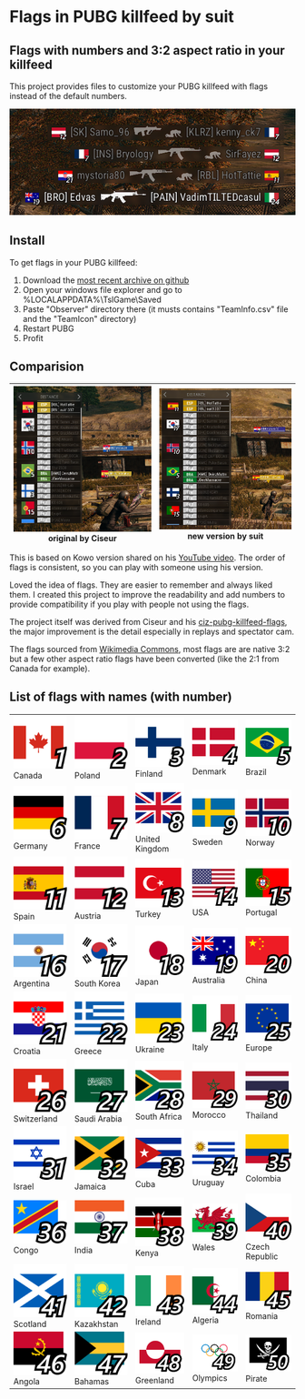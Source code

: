# Flags in PUBG killfeed by suit
## Flags with numbers and 3:2 aspect ratio in your killfeed
This project provides files to customize your PUBG killfeed with flags instead of the default numbers.

<img src="screenshots/killfeed_preview.png" alt="PUBG killfeed with flags and numbers">

## Install
To get flags in your PUBG killfeed:

1. Download the [most recent archive on github](https://github.com/suit/pubg-killfeed-flags/releases)
2. Open your windows file explorer and go to %LOCALAPPDATA%\TslGame\Saved
3. Paste "Observer" directory there (it musts contains "TeamInfo.csv" file and the "TeamIcon" directory)
4. Restart PUBG
5. Profit


## Comparision

|<img alt="before" src="screenshots/observer_before.png">original by Ciseur|<img alt="after" src="screenshots/observer_after.png"> new version by suit|
| -- | -- |

This is based on Kowo version shared on his [YouTube video](https://www.youtube.com/watch?v=8OWbQ_wXhpk). The order of flags is consistent, so you can play with someone using his version. 

Loved the idea of flags. They are easier to remember and always liked them. I created this project to improve the readability and add numbers to provide compatibility if you play with people not using the flags.

The project itself was derived from Ciseur and his [ciz-pubg-killfeed-flags]( https://github.com/Ciseur/ciz-pubg-killfeed-flags), the major improvement is the detail especially in replays and spectator cam.

The flags sourced from [Wikimedia Commons](https://commons.wikimedia.org/wiki/Category:National_flags_of_countries), most flags are are native 3:2 but a few other aspect ratio flags have been converted (like the 2:1 from Canada for example).

## List of flags with names (with number)

||||||
| -- | -- | -- | -- | -- |
|<img alt="Canada" src="Observer/TeamIcon/1-CA.png"> Canada|<img alt="Poland" src="Observer/TeamIcon/2-PL.png"> Poland|<img alt="Finland" src="Observer/TeamIcon/3-FI.png"> Finland|<img alt="Denmark" src="Observer/TeamIcon/4-DK.png"> Denmark|<img alt="Brazil" src="Observer/TeamIcon/5-BR.png"> Brazil|
|<img alt="Germany" src="Observer/TeamIcon/6-DE.png"> Germany|<img alt="France" src="Observer/TeamIcon/7-FR.png"> France|<img alt="United Kingdom" src="Observer/TeamIcon/8-GB.png"> United Kingdom|<img alt="Sweden" src="Observer/TeamIcon/9-SE.png"> Sweden|<img alt="Norway" src="Observer/TeamIcon/10-NO.png"> Norway|
|<img alt="Spain" src="Observer/TeamIcon/11-ES.png"> Spain|<img alt="Austria" src="Observer/TeamIcon/12-AT.png"> Austria|<img alt="Turkey" src="Observer/TeamIcon/13-TR.png"> Turkey|<img alt="USA" src="Observer/TeamIcon/14-US.png"> USA|<img alt="Portugal" src="Observer/TeamIcon/15-PT.png"> Portugal|
|<img alt="Argentina" src="Observer/TeamIcon/16-AR.png"> Argentina|<img alt="South Korea" src="Observer/TeamIcon/17-KR.png"> South Korea|<img alt="Japan" src="Observer/TeamIcon/18-JP.png"> Japan|<img alt="Australia" src="Observer/TeamIcon/19-AU.png"> Australia|<img alt="China" src="Observer/TeamIcon/20-CN.png"> China|
|<img alt="Croatia" src="Observer/TeamIcon/21-HR.png"> Croatia|<img alt="Greece" src="Observer/TeamIcon/22-GR.png"> Greece|<img alt="Ukraine" src="Observer/TeamIcon/23-UA.png"> Ukraine|<img alt="Italy" src="Observer/TeamIcon/24-IT.png"> Italy|<img alt="Europe" src="Observer/TeamIcon/25-EU.png"> Europe|
|<img alt="Switzerland" src="Observer/TeamIcon/26-CH.png"> Switzerland|<img alt="Saudi Arabia" src="Observer/TeamIcon/27-SA.png"> Saudi Arabia|<img alt="South Africa" src="Observer/TeamIcon/28-ZA.png"> South Africa|<img alt="Morocco" src="Observer/TeamIcon/29-MA.png"> Morocco|<img alt="Thailand" src="Observer/TeamIcon/30-TH.png"> Thailand|
|<img alt="Israel" src="Observer/TeamIcon/31-IL.png"> Israel|<img alt="Jamaica" src="Observer/TeamIcon/32-JM.png"> Jamaica|<img alt="Cuba" src="Observer/TeamIcon/33-CU.png"> Cuba|<img alt="Uruguay" src="Observer/TeamIcon/34-UY.png"> Uruguay|<img alt="Colombia" src="Observer/TeamIcon/35-CO.png"> Colombia|
|<img alt="Congo" src="Observer/TeamIcon/36-CD.png"> Congo|<img alt="India" src="Observer/TeamIcon/37-IN.png"> India|<img alt="Kenya" src="Observer/TeamIcon/38-KE.png"> Kenya|<img alt="Wales" src="Observer/TeamIcon/39-GB-WLS.png"> Wales|<img alt="Czech Republic" src="Observer/TeamIcon/40-CZ.png"> Czech Republic|
|<img alt="Scotland" src="Observer/TeamIcon/41-GB-SCT.png"> Scotland|<img alt="Kazakhstan" src="Observer/TeamIcon/42-KZ.png"> Kazakhstan|<img alt="Ireland" src="Observer/TeamIcon/43-IE.png"> Ireland|<img alt="Algeria" src="Observer/TeamIcon/44-DZ.png"> Algeria|<img alt="Romania" src="Observer/TeamIcon/45-RO.png"> Romania|
|<img alt="Angola" src="Observer/TeamIcon/46-AO.png"> Angola|<img alt="Bahamas" src="Observer/TeamIcon/47-BS.png"> Bahamas|<img alt="Greenland" src="Observer/TeamIcon/48-GL.png"> Greenland|<img alt="Olympics" src="Observer/TeamIcon/49-IOC.png"> Olympics|<img alt="Pirate" src="Observer/TeamIcon/50-PIR.png"> Pirate|


